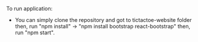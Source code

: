 To run application:

- You can simply clone the repository and got to tictactoe-website folder then, run "npm install" -> "npm install bootstrap react-bootstrap" then, run "npm start".
